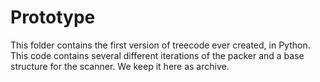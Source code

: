 # Prototype

This folder contains the first version of treecode ever created, in Python. 
This code contains several different iterations of the packer and a base structure for the scanner. We keep it here as archive.